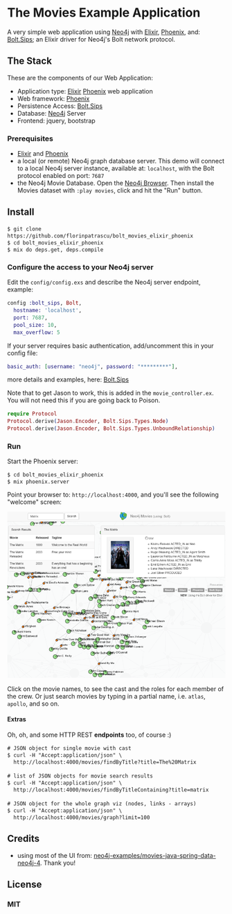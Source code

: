 # The Movies Example Application

A very simple web application using [Neo4j](http://neo4j.com/developer/get-started/) with [Elixir](http://elixir-lang.org), [Phoenix](http://www.phoenixframework.org), and: [Bolt.Sips](https://github.com/florinpatrascu/bolt_sips); an Elixir driver for Neo4j's Bolt network protocol.

## The Stack

These are the components of our Web Application:

- Application type: [Elixir](http://elixir-lang.org) [Phoenix](http://www.phoenixframework.org) web application
- Web framework: [Phoenix](http://www.phoenixframework.org)
- Persistence Access: [Bolt.Sips](https://github.com/florinpatrascu/bolt_sips)
- Database: [Neo4j](http://neo4j.com/developer/get-started/) Server
- Frontend: jquery, bootstrap

### Prerequisites

- [Elixir](http://elixir-lang.org) and  [Phoenix](http://www.phoenixframework.org)
- a local (or remote) Neo4j graph database server. This demo will connect to a local Neo4j server instance, available at: `localhost`, with the Bolt protocol enabled on port: `7687`
- the Neo4j Movie Database. Open the [Neo4j Browser](http://localhost:7474).
Then install the Movies dataset with `:play movies`, click and hit the "Run" button.

## Install

    $ git clone https://github.com/florinpatrascu/bolt_movies_elixir_phoenix
    $ cd bolt_movies_elixir_phoenix
    $ mix do deps.get, deps.compile

### Configure the access to your Neo4j server

Edit the `config/config.exs` and describe the Neo4j server endpoint, example:

```elixir
config :bolt_sips, Bolt,
  hostname: 'localhost',
  port: 7687,
  pool_size: 10,
  max_overflow: 5
```

If your server requires basic authentication, add/uncomment this in your config file:

```elixir
basic_auth: [username: "neo4j", password: "*********"],
```

more details and examples, here: [Bolt.Sips](https://github.com/florinpatrascu/bolt_sips)

Note that to get Jason to work, this is added in the `movie_controller.ex`. You will not need this if you are going back to Poison.

```elixir
require Protocol
Protocol.derive(Jason.Encoder, Bolt.Sips.Types.Node)
Protocol.derive(Jason.Encoder, Bolt.Sips.Types.UnboundRelationship)
```

### Run

Start the Phoenix server:

    $ cd bolt_movies_elixir_phoenix
    $ mix phoenix.server

Point your browser to: `http://localhost:4000`, and you'll see the following "welcome" screen:

![](priv/static/elixir_movies_demo.png)

Click on the movie names, to see the cast and the roles for each member of the crew. Or just search movies by typing in a partial name, i.e. `atlas`, `apollo`, and so on.

#### Extras
Oh, oh, and some HTTP REST **endpoints** too, of course :)

    # JSON object for single movie with cast
    $ curl -H "Accept:application/json" \
      http://localhost:4000/movies/findByTitle?title=The%20Matrix

    # list of JSON objects for movie search results
    $ curl -H "Accept:application/json" \
      http://localhost:4000/movies/findByTitleContaining?title=matrix

    # JSON object for the whole graph viz (nodes, links - arrays)
    $ curl -H "Accept:application/json" \
      http://localhost:4000/movies/graph?limit=100


## Credits

- using most of the UI from: [neo4j-examples/movies-java-spring-data-neo4j-4](https://github.com/neo4j-examples/movies-java-spring-data-neo4j-4). Thank you!

## License

### MIT
